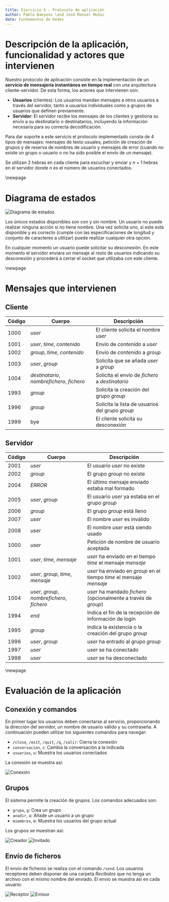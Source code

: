 ```yaml
---
title: Ejercicio 5 - Protocolo de aplicación
author: Pablo Baeyens \and José Manuel Muñoz
date: Fundamentos de Redes
---
```


# Descripción de la aplicación, funcionalidad y actores que intervienen

Nuestro protocolo de aplicación consiste en la implementación de un **servicio de mensajería instantánea en tiempo real** con una arquitectura cliente-servidor. De esta forma, los actores que intervienen son:

- **Usuarios** (clientes): Los usuarios mandan mensajes a otros usuarios a través del servidor, tanto a usuarios individuales como a grupos de usuarios que definen previamente.
- **Servidor**: El servidor recibe los mensajes de los clientes y gestiona su envío a su destinatario o destinatarios, incluyendo la información necesaria para su correcta decodificación.

Para dar soporte a este servicio el protocolo implementado consta de 4 tipos de mensajes: mensajes de texto usuales, petición de creación de grupos y de reserva de nombres de usuario y mensajes de error (cuando no existe un grupo o usuario o no ha sido posible el envío de un mensaje).

Se utilizan 2 hebras en cada cliente para escuchar y enviar y $n +1$ hebras en el servidor donde $n$ es el número de usuarios conectados.

\newpage

# Diagrama de estados

![Diagrama de estados](diagrama.png)

Los únicos estados disponibles son con y sin nombre. Un usuario no puede realizar ninguna acción si no tiene nombre. Una vez solicita uno, si este está disponible y es correcto (cumple con las especificaciones de longitud y conjunto de caracteres a utilizar) puede realizar cualquier otra opción.

En cualquier momento un usuario puede solicitar su desconexión. En este momento el servidor enviara un mensaje al resto de usuarios indicando su desconexión y procederá a cerrar el socket que utilizaba con este cliente.

\newpage

# Mensajes que intervienen

## Cliente

| **Código** | **Cuerpo** | **Descripción**|
|------------|-----------------------|--------------------------------|
| 1000       | *user* | El cliente solicita el nombre *user* |
| 1001       | *user*, *time*, *contenido* | Envío de *contenido* a *user* |
| 1002       | *group*, *time*, *contenido* | Envío de *contenido* a *group* |
| 1003       | *user*, *group* | Solicita que se añada *user* a *group* |
| 1004       | *destinatario*, *nombrefichero*, *fichero* | Solicita el envío de *fichero* a *destinatario* |
| 1993       | *group* | Solicita la creación del grupo *group* |
| 1996       | *group* | Solicita la lista de usuarios del grupo *group* |
| 1999       | bye | El cliente solicita su desconexión |

## Servidor

| **Código** | **Cuerpo** | **Descripción** |
|------------|------------------------|---------------------------------|
| 2001 | *user* | El usuario *user* no existe |
| 2002 | *group* | El grupo *group* no existe |
| 2004 | *ERROR* | El último mensaje enviado estaba mal formado |
| 2005 | *user*, *group* | El usuario *user* ya estaba en el grupo *group* |
| 2006 | *group* | El grupo *group* está lleno |
| 2007 | *user* | El nombre *user* es inválido |
| 2008 | *user* | El nombre *user* está siendo usado |
| 1000 | *user* | Petición de nombre de usuario aceptada |
| 1001 | *user*, *time*, *mensaje* | *user* ha enviado en el tiempo *time* el mensaje *mensaje* |
| 1002 | *user*, *group*, *time*, *mensaje* | *user* ha enviado en *group* en el tiempo *time* el mensaje *mensaje* |
| 1004 | *user*, *group*, *nombrefichero*, *fichero* | *user* ha mandado *fichero* (opcionalmente a través de *group*) |
| 1994 | *end* | Indica el fin de la recepción de información de login |
| 1995 | *group* | Indica la existencia o la creación del grupo *group* |
| 1996 | *user*, *group* | *user* ha entrado al grupo *group* |
| 1997 | *user* | *user* se ha conectado |
| 1998 | *user* | *user* se ha desconectado |

\newpage

# Evaluación de la aplicación

## Conexión y comandos

En primer lugar los usuarios deben conectarse al servicio, proporcionando la dirección del servidor, un nombre de usuario válido y su contraseña. A continuación pueden utilizar los siguientes comandos para navegar:

- `/close`, `/exit`, `/quit`, `/q`, `/salir`: Cierra la conexión
- `conversacion`, `c`: Cambia la conversación a la indicada
- `usuarios`, `u`: Muestra los usuarios conectados

La conexión se muestra así:

![Conexión](conexion.png)

## Grupos

El sistema permite la creación de grupos. Los comandos adecuados son:

- `grupo`, `g`: Crea un grupo
- `anadir`, `a`: Añade un usuario a un grupo
- `miembros`, `m`: Muestra los usuarios del grupo actual

Los grupos se muestran así:

![Creador](creador_grupo.png)
![Invitado](invitado.png)

## Envío de ficheros

El envío de ficheros se realiza con el comando `/send`. Los usuarios receptores deben disponer de una carpeta *Recibidos* que no tenga un archivo con el mismo nombre del enviado. El envío se muestra así en cada usuario:

![Receptor](receptor.png)
![Emisor](emisor.png)
